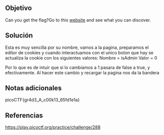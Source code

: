 ## Objetivo
Can you get the flag?Go to this [website](http://saturn.picoctf.net:62846/) and see what you can discover.
## Solución 
Esta es muy sencilla por su nombre, vamos a la pagina, preparamos el editor de cookies y cuando interactuamos con el unico boton que hay se actualiza la cookie con los siguientes valores:
Nombre = isAdmin
Valor = 0

Por lo que es de intuir que si lo cambiamos a 1 pasara de false a true, y efectivamente. Al hacer este cambio y recargar la pagina nos da la bandera

## Notas adicionales
picoCTF{gr4d3_A_c00k13_65fd1e1a}
## Referencias
https://play.picoctf.org/practice/challenge/288